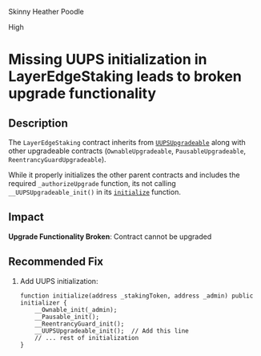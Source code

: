 Skinny Heather Poodle

High

# Missing UUPS initialization in LayerEdgeStaking leads to broken upgrade functionality

## Description
The `LayerEdgeStaking` contract inherits from [`UUPSUpgradeable`](https://github.com/sherlock-audit/2025-05-layeredge/blob/main/edgen-staking/src/stake/LayerEdgeStaking.sol#L18-L23) along with other upgradeable contracts (`OwnableUpgradeable`, `PausableUpgradeable`, `ReentrancyGuardUpgradeable`). 

While it properly initializes the other parent contracts and includes the required `_authorizeUpgrade` function, its not calling `__UUPSUpgradeable_init()` in its [`initialize`](https://github.com/sherlock-audit/2025-05-layeredge/blob/main/edgen-staking/src/stake/LayerEdgeStaking.sol#L129) function.

## Impact
**Upgrade Functionality Broken**: Contract cannot be upgraded

## Recommended Fix
1. Add UUPS initialization:
   ```solidity
   function initialize(address _stakingToken, address _admin) public initializer {
       __Ownable_init(_admin);
       __Pausable_init();
       __ReentrancyGuard_init();
       __UUPSUpgradeable_init();  // Add this line
       // ... rest of initialization
   }
   ```

